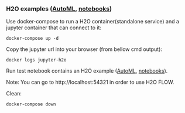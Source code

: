 ### H2O examples ([AutoML](https://github.com/adavarski/h2o-jupyter-automl-docker/blob/main/h2o-AutoML-example.ipynb), [notebooks](https://github.com/adavarski/h2o-jupyter-automl-docker/tree/main/notebooks))


Use docker-compose to run a H2O container(standalone service) and a jupyter container that can connect to it:
```
docker-compose up -d 
```

Copy the jupyter url into your browser (from bellow cmd output):
```
docker logs jupyter-h2o
```

Run test notebook contains an H2O example ([AutoML](https://github.com/adavarski/h2o-jupyter-automl-docker/blob/main/h2o-AutoML-example.ipynb), [notebooks](https://github.com/adavarski/h2o-jupyter-automl-docker/tree/main/notebooks)).

Note: You can go to http://localhost:54321 in order to use H2O FLOW.

Clean:
```
docker-compose down
```

